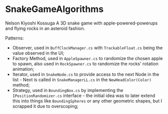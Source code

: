 # SnakeGameAlgorithms
 
Nelson Kiyoshi Kossuga
A 3D snake game with apple-powered-powerups and flying rocks in an asteroid fashion.

Patterns:
- Observer, used in `BuffClockManager.cs` with `TrackableFloat.cs` being the value observed in the UI;
- Factory Method, used in `AppleSpawner.cs` to randomize the chosen apple to spawn, also used in `RockSpawner.cs` to randomize the rocks' rotation animation;
- Iterator, used in `SnakeNode.cs` to provide access to the next Node in the list - Next is called in `SnakeManagerLL.cs` in the `NewHeadColor(Color)` method;
- Strategy, used in `BoundingBox.cs` by implementing the `IPositionRandomizer.cs` interface - the initial idea was to later extend this into things like `BoundingSpheres` or any other geometric shapes, but I scrapped it due to overscoping;
